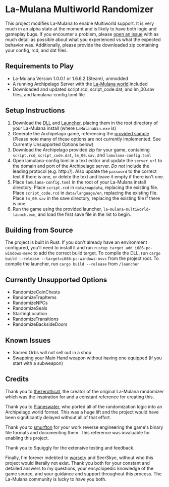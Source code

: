 # La-Mulana Multiworld Randomizer

This project modifies La-Mulana to enable Multiworld support. It is very much in an alpha state at the moment and is likely to have both logic and gameplay bugs. If you encounter a problem, please [open an issue](https://github.com/jcbantuelle/Archipelago/issues) with as much detail as possible about what you experienced vs what the expected behavior was. Additionally, please provide the downloaded zip containing your config, rcd, and dat files.

## Requirements to Play

* La-Mulana Version 1.0.0.1 or 1.6.6.2 (Steam), unmodded
* A running Archipelago Server with the [La-Mulana world](https://github.com/jcbantuelle/Archipelago/tree/lamulana) included
* Downloaded and updated script.rcd, script_code.dat, and lm_00.sav files, and lamulana-config.toml file

## Setup Instructions

1. Download the [DLL](https://github.com/jcbantuelle/la-mulana-multiworld/blob/main/bin/LaMulanaMW.dll) and [Launcher](https://github.com/jcbantuelle/la-mulana-multiworld/blob/main/bin/la-mulana-multiworld-launch.exe), placing them in the root directory of your La-Mulana install (where `LaMulanaWin.exe` is)
1. Generate the Archipelago game, referencing the [provided sample](https://github.com/jcbantuelle/la-mulana-multiworld/blob/main/example.yaml) (Please note many of these options are not currently implemented. See Currently Unsupported Options below)
1. Download the Archipelago provided zip for your game, containing `script.rcd`, `script_code.dat`, `lm_00.sav`, and `lamulana-config.toml`
1. Open lamulana-config.toml in a text editor and update the `server_url` to the domain and port of the Archipelago server. *Do not* include the leading protocol (e.g. http://). Also update the `password` to the correct text if there is one, or delete the text and leave it empty if there isn't one.
1. Place `lamulana-config.toml` in the root of your La-Mulana install directory. Place `script.rcd` in `data/mapdata`, replacing the existing file. Place `script_code.rcd` in `data/language/en`, replacing the existing file. Place `lm_00.sav` in the save directory, replacing the existing file if there is one.
1. Run the game using the provided launcher, `la-mulana-multiworld-launch.exe`, and load the first save file in the list to begin.

## Building from Source

The project is built in Rust. If you don't already have an environment configured, you'll need to install it and run `rustup target add i686-pc-windows-msvc` to add the correct build target. To compile the DLL, run `cargo build --release --target=i686-pc-windows-msvc` from the project root. To compile the launcher, run `cargo build --release` from `/launcher`

## Currently Unsupported Options

* RandomizeCoinChests
* RandomizeTrapItems
* RandomizeNPCs
* RandomizeSeals
* StartingLocation
* RandomizeTransitions
* RandomizeBacksideDoors

## Known Issues

* Sacred Orbs will not sell out in a shop
* Swapping your Main Hand weapon without having one equipped (if you start with a subweapon)

## Credits

Thank you to [thezerothcat](https://github.com/thezerothcat), the creator of the original La-Mulana randomizer which was the inspiration for and a constant reference for creating this.

Thank you to [Planeswater](https://github.com/Planeswater), who ported all of the randomization logic into an Archipelago world format. This was a huge lift and the project would have been significantly delayed without all of that effort.

Thank you to [smurfton](https://github.com/smurfton) for your work reverse engineering the game's binary file formats and documenting them. This reference was invaluable for enabling this project.

Thank you to Squiggly for the extensive testing and feedback.

Finally, I'm forever indebted to [worsety](https://github.com/worsety) and SeerSkye, without who this project would literally not exist. Thank you both for your constant and detailed answers to my questions, your encyclopedic knowledge of the game source, and your guidance and support throughout this process. The La-Mulana community is lucky to have you both.
